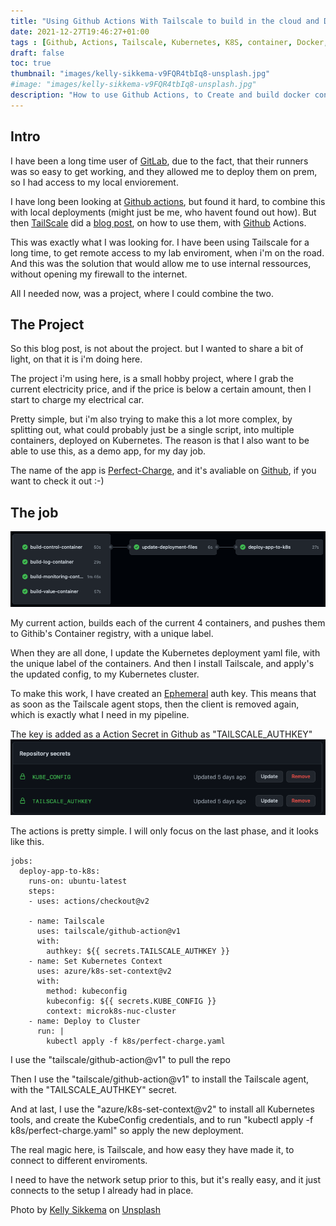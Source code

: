 ```yaml
---
title: "Using Github Actions With Tailscale to build in the cloud and Deploy Locally"
date: 2021-12-27T19:46:27+01:00
tags : [Github, Actions, Tailscale, Kubernetes, K8S, container, Docker, cloud, CI/CD]
draft: false
toc: true
thumbnail: "images/kelly-sikkema-v9FQR4tbIq8-unsplash.jpg"
#image: "images/kelly-sikkema-v9FQR4tbIq8-unsplash.jpg"
description: "How to use Github Actions, to Create and build docker containers, and then deploy them localy using Tailscale, to Kubernetes"
---
```

## Intro

I have been a long time user of [GitLab](www.gitlab.com), due to the fact, that their runners was so easy to get working, and they allowed me to deploy them on prem, so I had access to my local enviorement.

I have long been looking at [Github actions](https://github.com/features/actions), but found it hard, to combine this with local deployments (might just be me, who havent found out how).
But then [TailScale](www.tailscale.com) did a [blog post](https://tailscale.com/blog/2021-05-github-actions-and-tailscale/), on how to use them, with [Github](www.github.com) Actions.

This was exactly what I was looking for.
I have been using Tailscale for a long time, to get remote access to my lab enviroment, when i'm on the road.
And this was the solution that would allow me to use internal ressources, without opening my firewall to the internet.

All I needed now, was a project, where I could combine the two.

## The Project

So this blog post, is not about the project. but I wanted to share a bit of light, on that it is i'm doing here.

The project i'm using here, is a small hobby project, where I grab the current electricity price, and if the price is below a certain amount, then I start to charge my electrical car.

Pretty simple, but i'm also trying to make this a lot more complex, by splitting out, what could probably just be a single script, into multiple containers, deployed on Kubernetes.
The reason is that I also want to be able to use this, as a demo app, for my day job.

The name of the app is [Perfect-Charge](https://github.com/rhjensen79/perfect-charge), and it's avaliable on [Github](https://github.com/rhjensen79/perfect-charge), if you want to check it out :-)

## The job

![action](images/action.png)

My current action, builds each of the current 4 containers, and pushes them to Githib's Container registry, with a unique label.

When they are all done, I update the Kubernetes deployment yaml file, with the unique label of the containers.
And then I install Tailscale, and apply's the updated config, to my Kubernetes cluster.

To make this work, I have created an [Ephemeral](https://tailscale.com/kb/1111/ephemeral-nodes/) auth key. This means that as soon as the Tailscale agent stops, then the client is removed again, which is exactly what I need in my pipeline.

The key is added as a Action Secret in Github as "TAILSCALE_AUTHKEY"
![secrets](images/secrets.png)

The actions is pretty simple.
I will only focus on the last phase, and it looks like this.

```
jobs:
  deploy-app-to-k8s:
    runs-on: ubuntu-latest
    steps:
    - uses: actions/checkout@v2

    - name: Tailscale
      uses: tailscale/github-action@v1
      with:
        authkey: ${{ secrets.TAILSCALE_AUTHKEY }}
    - name: Set Kubernetes Context
      uses: azure/k8s-set-context@v2
      with:
        method: kubeconfig
        kubeconfig: ${{ secrets.KUBE_CONFIG }}
        context: microk8s-nuc-cluster
    - name: Deploy to Cluster
      run: |
        kubectl apply -f k8s/perfect-charge.yaml
```

I use the "tailscale/github-action@v1" to pull the repo

Then I use the "tailscale/github-action@v1" to install the Tailscale agent, with the "TAILSCALE_AUTHKEY" secret.

And at last, I use the "azure/k8s-set-context@v2" to install all Kubernetes tools, and create the KubeConfig credentials, and to run "kubectl apply -f k8s/perfect-charge.yaml" so apply the new deployment.

The real magic here, is Tailscale, and how easy they have made it, to connect to different enviroments.

I need to have the network setup prior to this, but it's really easy, and it just connects to the setup I already had in place.

Photo by <a href="https://unsplash.com/@kellysikkema?utm_source=unsplash&utm_medium=referral&utm_content=creditCopyText">Kelly Sikkema</a> on <a href="https://unsplash.com/s/photos/build?utm_source=unsplash&utm_medium=referral&utm_content=creditCopyText">Unsplash</a>
  